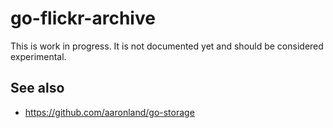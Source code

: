 # go-flickr-archive

This is work in progress. It is not documented yet and should be considered experimental.

## See also

* https://github.com/aaronland/go-storage

